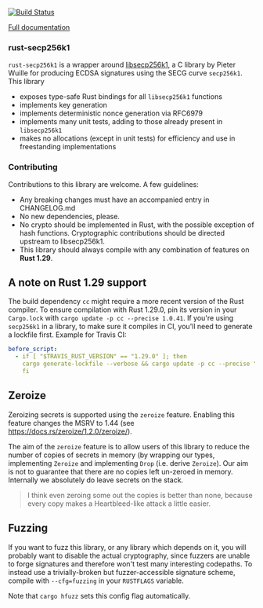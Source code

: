[![Build Status](https://travis-ci.org/rust-bitcoin/rust-secp256k1.png?branch=master)](https://travis-ci.org/rust-bitcoin/rust-secp256k1)

[Full documentation](https://docs.rs/secp256k1/)

### rust-secp256k1

`rust-secp256k1` is a wrapper around [libsecp256k1](https://github.com/bitcoin-core/secp256k1),
a C library by Pieter Wuille for producing ECDSA signatures using the SECG curve
`secp256k1`. This library
* exposes type-safe Rust bindings for all `libsecp256k1` functions
* implements key generation
* implements deterministic nonce generation via RFC6979
* implements many unit tests, adding to those already present in `libsecp256k1`
* makes no allocations (except in unit tests) for efficiency and use in freestanding implementations

### Contributing

Contributions to this library are welcome. A few guidelines:

* Any breaking changes must have an accompanied entry in CHANGELOG.md
* No new dependencies, please.
* No crypto should be implemented in Rust, with the possible exception of hash functions. Cryptographic contributions should be directed upstream to libsecp256k1.
* This library should always compile with any combination of features on **Rust 1.29**.

## A note on Rust 1.29 support

The build dependency `cc` might require a more recent version of the Rust compiler.
To ensure compilation with Rust 1.29.0, pin its version in your `Cargo.lock`
with `cargo update -p cc --precise 1.0.41`. If you're using `secp256k1` in a library,
to make sure it compiles in CI, you'll need to generate a lockfile first.
Example for Travis CI:
```yml
before_script:
  - if [ "$TRAVIS_RUST_VERSION" == "1.29.0" ]; then
    cargo generate-lockfile --verbose && cargo update -p cc --precise "1.0.41" --verbose;
    fi
```

## Zeroize

Zeroizing secrets is supported using the `zeroize` feature. Enabling this
feature changes the MSRV to 1.44 (see https://docs.rs/zeroize/1.2.0/zeroize/).

The aim of the `zeroize` feature is to allow users of this library to reduce the
number of copies of secrets in memory (by wrapping our types, implementing
`Zeroize` and implementing `Drop` (i.e. derive `Zeroize`). Our aim is not to
guarantee that there are no copies left un-zeroed in memory. Internally we
absolutely do leave secrets on the stack.

> I think even zeroing some out the copies is better than none, because every
> copy makes a Heartbleed-like attack a little easier.

## Fuzzing

If you want to fuzz this library, or any library which depends on it, you will
probably want to disable the actual cryptography, since fuzzers are unable to
forge signatures and therefore won't test many interesting codepaths. To instead
use a trivially-broken but fuzzer-accessible signature scheme, compile with
`--cfg=fuzzing` in your `RUSTFLAGS` variable.

Note that `cargo hfuzz` sets this config flag automatically.


